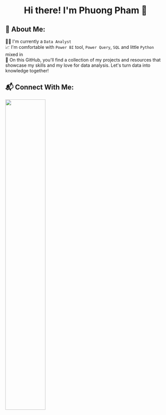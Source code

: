 <h1 align="center"> Hi there! I'm Phuong Pham 👋

## 💫 About Me:
👨‍💻 I'm currently a `Data Analyst`  
📈 I'm comfortable with `Power BI` tool, `Power Query`, `SQL` and little `Python` mixed in  
🌱 On this GitHub, you'll find a collection of my projects and resources that showcase my skills and my love for data analysis. Let's turn data into knowledge together!

## 📬 Connect With Me:  
<img src="https://cdn.freelogovectors.net/wp-content/uploads/2023/04/linkedin-logo-freelogovectors.net_.png" width=50% height=50%>

